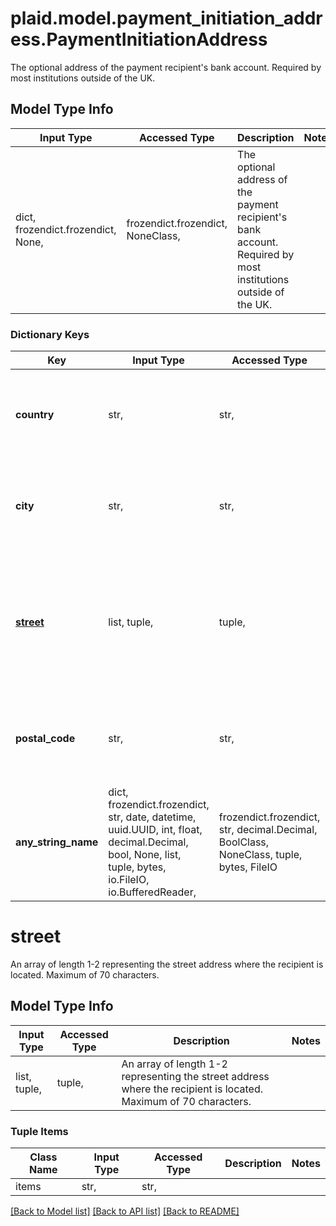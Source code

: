 # plaid.model.payment_initiation_address.PaymentInitiationAddress

The optional address of the payment recipient's bank account. Required by most institutions outside of the UK.

## Model Type Info
Input Type | Accessed Type | Description | Notes
------------ | ------------- | ------------- | -------------
dict, frozendict.frozendict, None,  | frozendict.frozendict, NoneClass,  | The optional address of the payment recipient&#x27;s bank account. Required by most institutions outside of the UK. | 

### Dictionary Keys
Key | Input Type | Accessed Type | Description | Notes
------------ | ------------- | ------------- | ------------- | -------------
**country** | str,  | str,  | The ISO 3166-1 alpha-2 country code where the recipient is located. | 
**city** | str,  | str,  | The city where the recipient is located. Maximum of 35 characters. | 
**[street](#street)** | list, tuple,  | tuple,  | An array of length 1-2 representing the street address where the recipient is located. Maximum of 70 characters. | 
**postal_code** | str,  | str,  | The postal code where the recipient is located. Maximum of 16 characters. | 
**any_string_name** | dict, frozendict.frozendict, str, date, datetime, uuid.UUID, int, float, decimal.Decimal, bool, None, list, tuple, bytes, io.FileIO, io.BufferedReader,  | frozendict.frozendict, str, decimal.Decimal, BoolClass, NoneClass, tuple, bytes, FileIO | any string name can be used but the value must be the correct type | [optional]

# street

An array of length 1-2 representing the street address where the recipient is located. Maximum of 70 characters.

## Model Type Info
Input Type | Accessed Type | Description | Notes
------------ | ------------- | ------------- | -------------
list, tuple,  | tuple,  | An array of length 1-2 representing the street address where the recipient is located. Maximum of 70 characters. | 

### Tuple Items
Class Name | Input Type | Accessed Type | Description | Notes
------------- | ------------- | ------------- | ------------- | -------------
items | str,  | str,  |  | 

[[Back to Model list]](../../README.md#documentation-for-models) [[Back to API list]](../../README.md#documentation-for-api-endpoints) [[Back to README]](../../README.md)

